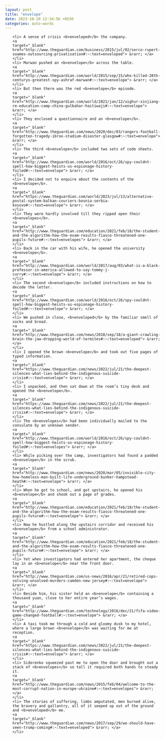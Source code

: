```yaml
---
layout: post
title: "envelope"
date: 2023-10-10 12:34:56 +0530
categories: auto-words
---
```

<ol>

    <li> A sense of crisis <b>enveloped</b> the company.
    <a 
    target="_blank" 
    href="http://www.theguardian.com/business/2015/jul/02/serco-rupert-soames-outsourcing-privatisation#:~:text=enveloped"> &rarr; </a>
    </li>
    <li> Marwan pushed an <b>envelope</b> across the table.
    <a 
    target="_blank" 
    href="http://www.theguardian.com/world/2015/sep/15/who-killed-20th-centurys-greatest-spy-ashraf-marwan#:~:text=envelope"> &rarr; </a>
    </li>
    <li> But then there was the red <b>envelope</b> episode.
    <a 
    target="_blank" 
    href="http://www.theguardian.com/world/2021/jan/12/uighur-xinjiang-re-education-camp-china-gulbahar-haitiwaji#:~:text=envelope"> &rarr; </a>
    </li>
    <li> They enclosed a questionnaire and an <b>envelope</b>.
    <a 
    target="_blank" 
    href="http://www.theguardian.com/news/2020/dec/03/rangers-football-forgotten-tragedy-ibrox-stadium-disaster-glasgow#:~:text=envelope"> &rarr; </a>
    </li>
    <li> The third <b>envelope</b> included two sets of code sheets.
    <a 
    target="_blank" 
    href="http://www.theguardian.com/world/2016/oct/26/spy-couldnt-spell-how-biggest-heists-us-espionage-history-foiled#:~:text=envelope"> &rarr; </a>
    </li>
    <li> I decided not to enquire about the contents of the <b>envelope</b>.
    <a 
    target="_blank" 
    href="https://www.theguardian.com/world/2023/jul/13/alternative-postal-system-balkan-couriers-bosnia-serbia-kosovo#:~:text=envelope"> &rarr; </a>
    </li>
    <li> They were hardly involved till they ripped open their <b>envelopes</b>.
    <a 
    target="_blank" 
    href="http://www.theguardian.com/education/2021/feb/18/the-student-and-the-algorithm-how-the-exam-results-fiasco-threatened-one-pupils-future#:~:text=envelopes"> &rarr; </a>
    </li>
    <li> Back in the car with his wife, he opened the university <b>envelope</b>.
    <a 
    target="_blank" 
    href="http://www.theguardian.com/world/2017/aug/03/what-is-a-black-professor-in-america-allowed-to-say-tommy-j-curry#:~:text=envelope"> &rarr; </a>
    </li>
    <li> The second <b>envelope</b> included instructions on how to decode the letter.
    <a 
    target="_blank" 
    href="http://www.theguardian.com/world/2016/oct/26/spy-couldnt-spell-how-biggest-heists-us-espionage-history-foiled#:~:text=envelope"> &rarr; </a>
    </li>
    <li> We pushed in close, <b>enveloped</b> by the familiar smell of socks and bread.
    <a 
    target="_blank" 
    href="http://www.theguardian.com/news/2018/sep/18/a-giant-crawling-brain-the-jaw-dropping-world-of-termites#:~:text=enveloped"> &rarr; </a>
    </li>
    <li> I opened the brown <b>envelope</b> and took out five pages of typed information.
    <a 
    target="_blank" 
    href="https://www.theguardian.com/news/2022/jul/21/the-deepest-silences-what-lies-behind-the-indigenous-suicide-crisis#:~:text=envelope"> &rarr; </a>
    </li>
    <li> I unpacked, and then sat down at the room’s tiny desk and opened the <b>envelope</b>.
    <a 
    target="_blank" 
    href="https://www.theguardian.com/news/2022/jul/21/the-deepest-silences-what-lies-behind-the-indigenous-suicide-crisis#:~:text=envelope"> &rarr; </a>
    </li>
    <li> The <b>envelopes</b> had been individually mailed to the consulate by an unknown sender.
    <a 
    target="_blank" 
    href="http://www.theguardian.com/world/2016/oct/26/spy-couldnt-spell-how-biggest-heists-us-espionage-history-foiled#:~:text=envelopes"> &rarr; </a>
    </li>
    <li> While picking over the camp, investigators had found a padded <b>envelope</b> in the scrub.
    <a 
    target="_blank" 
    href="http://www.theguardian.com/news/2020/mar/05/invisible-city-how-homeless-man-built-life-underground-bunker-hampstead-heath#:~:text=envelope"> &rarr; </a>
    </li>
    <li> When he got to school, and got upstairs, he opened his <b>envelope</b> and shook out a page of grades.
    <a 
    target="_blank" 
    href="http://www.theguardian.com/education/2021/feb/18/the-student-and-the-algorithm-how-the-exam-results-fiasco-threatened-one-pupils-future#:~:text=envelope"> &rarr; </a>
    </li>
    <li> Now he hustled along the upstairs corridor and received his <b>envelope</b> from a school administrator.
    <a 
    target="_blank" 
    href="http://www.theguardian.com/education/2021/feb/18/the-student-and-the-algorithm-how-the-exam-results-fiasco-threatened-one-pupils-future#:~:text=envelope"> &rarr; </a>
    </li>
    <li> Yet when investigators had entered her apartment, the cheque lay in an <b>envelope</b> near the front door.
    <a 
    target="_blank" 
    href="http://www.theguardian.com/us-news/2016/apr/21/retired-cops-solving-unsolved-murders-camden-new-jersey#:~:text=envelope"> &rarr; </a>
    </li>
    <li> Beside him, his sister held an <b>envelope</b> containing a thousand yuan, close to her entire year’s wages.
    <a 
    target="_blank" 
    href="http://www.theguardian.com/technology/2016/dec/21/fifa-video-game-changed-football#:~:text=envelope"> &rarr; </a>
    </li>
    <li> A taxi took me through a cold and gloomy dusk to my hotel, where a large brown <b>envelope</b> was waiting for me at reception.
    <a 
    target="_blank" 
    href="https://www.theguardian.com/news/2022/jul/21/the-deepest-silences-what-lies-behind-the-indigenous-suicide-crisis#:~:text=envelope"> &rarr; </a>
    </li>
    <li> Sidorenko squeezed past me to open the door and brought out a stack of <b>envelopes</b> so tall it required both hands to steady it.
    <a 
    target="_blank" 
    href="http://www.theguardian.com/news/2015/feb/04/welcome-to-the-most-corrupt-nation-in-europe-ukraine#:~:text=envelopes"> &rarr; </a>
    </li>
    <li> The stories of suffering, limbs amputated, men burned alive, the bravery and gallantry, all of it seeped up out of the ground and <b>enveloped</b> me.
    <a 
    target="_blank" 
    href="http://www.theguardian.com/news/2017/sep/29/we-should-have-seen-trump-coming#:~:text=enveloped"> &rarr; </a>
    </li>